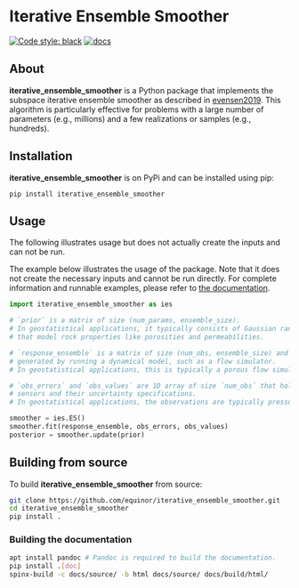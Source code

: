 Iterative Ensemble Smoother
===========================

[![Code style: black](https://img.shields.io/badge/code%20style-black-000000.svg)](https://github.com/psf/black)
[![docs](https://readthedocs.org/projects/iterative_ensemble_smoother/badge/?version=latest&style=plastic)](https://iterative_ensemble_smoother.readthedocs.io/)

## About

**iterative_ensemble_smoother** is a Python package that implements the subspace iterative ensemble smoother as described in [evensen2019](https://www.frontiersin.org/articles/10.3389/fams.2019.00047/full).
This algorithm is particularly effective for problems with a large number of parameters (e.g., millions) and a few realizations or samples (e.g., hundreds).

## Installation

**iterative_ensemble_smoother** is on PyPi and can be installed using pip:

```text
pip install iterative_ensemble_smoother
```

## Usage

The following illustrates usage but does not actually create the inputs and can not be run.

The example below illustrates the usage of the package.
Note that it does not create the necessary inputs and cannot be run directly.
For complete information and runnable examples, please refer to [the documentation](http://iterative_ensemble_smoother.rtfd.io).

```python
import iterative_ensemble_smoother as ies

# `prior` is a matrix of size (num_params, ensemble_size).
# In geostatistical applications, it typically consists of Gaussian random fields
# that model rock properties like porosities and permeabilities.

# `response_ensemble` is a matrix of size (num_obs, ensemble_size) and is
# generated by running a dynamical model, such as a flow simulator.
# In geostatistical applications, this is typically a porous flow simulator like Eclipse or OPM flow.

# `obs_errors` and `obs_values` are 1D array of size `num_obs` that hold observations from real-life
# sensors and their uncertainty specifications.
# In geostatistical applications, the observations are typically pressures, temperatures, production rates etc.

smoother = ies.ES()
smoother.fit(response_ensemble, obs_errors, obs_values)
posterior = smoother.update(prior)
```

## Building from source

To build **iterative_ensemble_smoother** from source:

```bash
git clone https://github.com/equinor/iterative_ensemble_smoother.git
cd iterative_ensemble_smoother
pip install .
```

### Building the documentation

```bash
apt install pandoc # Pandoc is required to build the documentation.
pip install .[doc]
spinx-build -c docs/source/ -b html docs/source/ docs/build/html/
```

